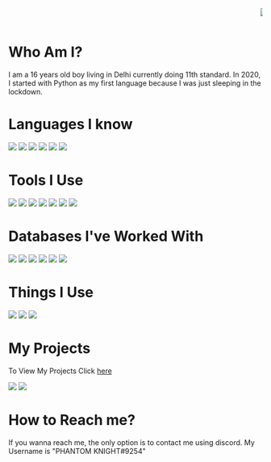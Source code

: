 <div  font-size="2rem" >
<marquee>

![pp](https://cultofthepartyparrot.com/parrots/hd/headsetparrot.gif)

</marquee>

# Who Am I?

I am a 16 years old boy living in Delhi currently doing 11th standard.
In 2020, I started with Python as my first language because I was just sleeping in the lockdown.


# Languages I know

<img src="https://img.shields.io/badge/HTML5-E34F26?style=for-the-badge&logo=html5&logoColor=white"></img>
<img src="https://img.shields.io/badge/CSS3-1572B6?style=for-the-badge&logo=css3&logoColor=white"></img>
<img src="https://img.shields.io/badge/JavaScript-F7DF1E?style=for-the-badge&logo=javascript&logoColor=black"></img>
<img src="https://img.shields.io/badge/Python-3776AB?style=for-the-badge&logo=python&logoColor=white"></img>
<img src="https://img.shields.io/badge/Rust-black?style=for-the-badge&logo=rust&logoColor=#E57324"></img>
<img src=" 	https://img.shields.io/badge/TypeScript-007ACC?style=for-the-badge&logo=typescript&logoColor=white"></img>

# Tools I Use

<img src="https://img.shields.io/badge/React-20232A?style=for-the-badge&logo=react&logoColor=61DAFB"></img>
<img src="https://img.shields.io/badge/next.js-000000?style=for-the-badge&logo=nextdotjs&logoColor=white"></img>
<img src="https://img.shields.io/badge/React_Native-20232A?style=for-the-badge&logo=react&logoColor=61DAFB"></img>
<img src="https://img.shields.io/badge/Express.js-000000?style=for-the-badge&logo=express&logoColor=white"></img>
<img src="https://img.shields.io/badge/Git-F05032?style=for-the-badge&logo=git&logoColor=white"></img>
<img src="https://img.shields.io/badge/Expo-1B1F23?style=for-the-badge&logo=expo&logoColor=white"></img>
<img src="https://img.shields.io/badge/Node.js-43853D?style=for-the-badge&logo=node.js&logoColor=white"></img>

# Databases I've Worked With

<img src="https://img.shields.io/badge/MongoDB-4EA94B?style=for-the-badge&logo=mongodb&logoColor=white"></img>
<img src="https://img.shields.io/badge/SQLite-07405E?style=for-the-badge&logo=sqlite&logoColor=white"></img>
<img src="https://img.shields.io/badge/MariaDB-003545?style=for-the-badge&logo=mariadb&logoColor=white"></img>
<img src="https://img.shields.io/badge/Supabase-181818?style=for-the-badge&logo=supabase&logoColor=white"></img>
<img src="https://img.shields.io/badge/firebase-ffca28?style=for-the-badge&logo=firebase&logoColor=black"></img>
<img src="https://img.shields.io/badge/Amazon%20DynamoDB-4053D6?style=for-the-badge&logo=Amazon%20DynamoDB&logoColor=white"></img>
# Things I Use

<img src="https://img.shields.io/badge/Android-3DDC84?style=for-the-badge&logo=android&logoColor=white"></img>
<img src="https://img.shields.io/badge/Arch_Linux-1793D1?style=for-the-badge&logo=arch-linux&logoColor=white"></img>
<img src="https://img.shields.io/badge/Visual_Studio_Code-0078D4?style=for-the-badge&logo=visual%20studio%20code&logoColor=white"></img>

# My Projects

To View My Projects Click [here](https://github.com/PhantomKnight287?tab=repositories)

<img src="https://github-readme-stats.vercel.app/api?username=PhantomKnight287&show_icons=true&count_private=true&theme=tokyonight">
<img src="https://github-readme-stats.vercel.app/api/top-langs/?username=phantomknight287&langs_count=69&show_icons=true&locale=en&layout=compact">

# How to Reach me?

If you wanna reach me, the only option is to contact me using discord. My Username is "PHANTOM KNIGHT#9254"

</div>
